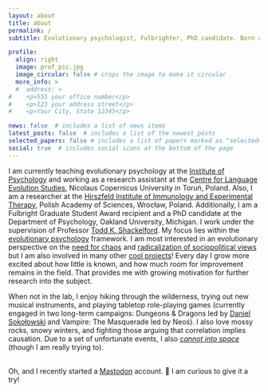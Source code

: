 ```yaml
---
layout: about
title: about
permalink: /
subtitle: Evolutionary psychologist, Fulbrighter, PhD candidate. Born and raised in <a href="https://www.openstreetmap.org/#map=12/53.0192/18.5981">Toruń</a>, Poland. Loves forests and winter. Retired computer gamer.

profile:
  align: right
  image: prof_pic.jpg
  image_circular: false # crops the image to make it circular
  more_info: >
  #  address: >
#    <p>555 your office number</p>
#    <p>123 your address street</p>
#    <p>Your City, State 12345</p>

news: false  # includes a list of news items
latest_posts: false  # includes a list of the newest posts
selected_papers: false # includes a list of papers marked as "selected={true}"
social: true  # includes social icons at the bottom of the page
---
```


I am currently teaching evolutionary psychology at the <a href="http://psychologia.umk.pl/">Institute of Psychology</a> and working as a research assistant at the <a href="https://cles.umk.pl/">Centre for Language Evolution Studies</a>, Nicolaus Copernicus University in Toruń, Poland. Also, I am a researcher at the <a href="https://hirszfeld.pl/en/">Hirszfeld Institute of Immunology and Experimental Therapy</a>, Polish Academy of Sciences, Wrocław, Poland. Additionally, I am a Fulbright Graduate Student Award recipient and a PhD candidate at the Department of Psychology, Oakland University, Michigan. I work under the supervision of Professor <a href="https://www.toddkshackelford.com/">Todd K. Shackelford</a>. My focus lies within the <a href="https://www.cep.ucsb.edu/wp-content/uploads/2023/06/Evolutionary-Psychology-A-Primer-CosmidesTooby1993.pdf">evolutionary psychology</a> framework. I am most interested in an evolutionary perspective on the <a href="https://szala.org/projects/nfc/">need for chaos</a> and <a href="https://annadoesscience.github.io/projects/radical/">radicalization of sociopolitical views</a> but I am also involved in many other <a href="https://annadoesscience.github.io/projects/">cool projects</a>! Every day I grow more excited about how little is known, and how much room for improvement remains in the field. That provides me with growing motivation for further research into the subject.

When not in the lab, I enjoy hiking through the wilderness, trying out new musical instruments, and playing tabletop role-playing games (currently engaged in two long-term campaigns: Dungeons & Dragons led by <a href="https://www.researchgate.net/profile/Daniel-Sokolowski-2">Daniel Sokołowski</a> and Vampire: The Masquerade led by Neoś). I also love mossy rocks, snowy winters, and fighting those arguing that correlation implies causation. Due to a set of unfortunate events, I also <a href="https://annadoesscience.github.io/projects/4_analog/"><i>cannot into space</i></a> (though I am really trying to).<br /><br />

Oh, and I recently started a <a rel="me" href="https://fediscience.org/@anna">Mastodon</a> account. 🐘 I am curious to give it a try!
